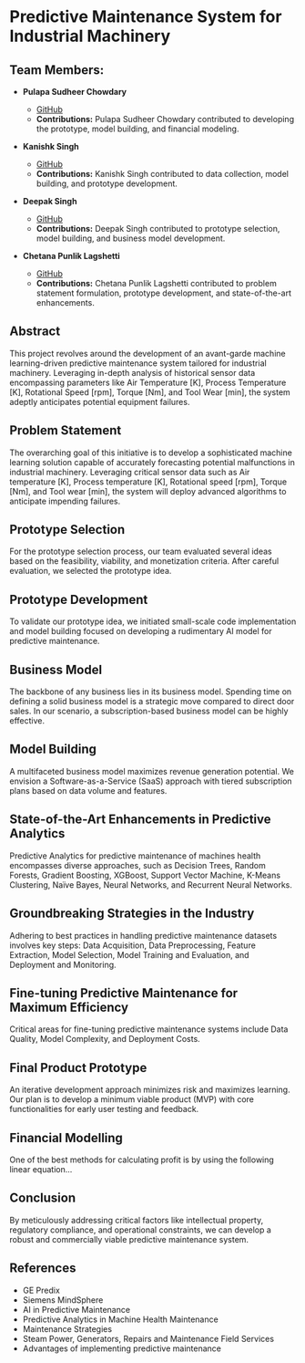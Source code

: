 # Predictive Maintenance System for Industrial Machinery

## Team Members:
- **Pulapa Sudheer Chowdary**
  - [GitHub](https://github.com/sudheerpulapa/Feynn_Labs_Intern_2024/tree/main/Feyyn-Labs-Project-3)
  - **Contributions:** Pulapa Sudheer Chowdary contributed to developing the prototype, model building, and financial modeling.

- **Kanishk Singh**
  - [GitHub](link_to_github_profile)
  - **Contributions:** Kanishk Singh contributed to data collection, model building, and prototype development.

- **Deepak Singh**
  - [GitHub](link_to_github_profile)
  - **Contributions:** Deepak Singh contributed to prototype selection, model building, and business model development.

- **Chetana Punlik Lagshetti**
  - [GitHub](link_to_github_profile)
  - **Contributions:** Chetana Punlik Lagshetti contributed to problem statement formulation, prototype development, and state-of-the-art enhancements.

## Abstract
This project revolves around the development of an avant-garde machine learning-driven predictive maintenance system tailored for industrial machinery. Leveraging in-depth analysis of historical sensor data encompassing parameters like Air Temperature [K], Process Temperature [K], Rotational Speed [rpm], Torque [Nm], and Tool Wear [min], the system adeptly anticipates potential equipment failures.

## Problem Statement
The overarching goal of this initiative is to develop a sophisticated machine learning solution capable of accurately forecasting potential malfunctions in industrial machinery. Leveraging critical sensor data such as Air temperature [K], Process temperature [K], Rotational speed [rpm], Torque [Nm], and Tool wear [min], the system will deploy advanced algorithms to anticipate impending failures.

## Prototype Selection
For the prototype selection process, our team evaluated several ideas based on the feasibility, viability, and monetization criteria. After careful evaluation, we selected the prototype idea.

## Prototype Development
To validate our prototype idea, we initiated small-scale code implementation and model building focused on developing a rudimentary AI model for predictive maintenance.

## Business Model
The backbone of any business lies in its business model. Spending time on defining a solid business model is a strategic move compared to direct door sales. In our scenario, a subscription-based business model can be highly effective.

## Model Building
A multifaceted business model maximizes revenue generation potential. We envision a Software-as-a-Service (SaaS) approach with tiered subscription plans based on data volume and features.

## State-of-the-Art Enhancements in Predictive Analytics
Predictive Analytics for predictive maintenance of machines health encompasses diverse approaches, such as Decision Trees, Random Forests, Gradient Boosting, XGBoost, Support Vector Machine, K-Means Clustering, Naïve Bayes, Neural Networks, and Recurrent Neural Networks.

## Groundbreaking Strategies in the Industry
Adhering to best practices in handling predictive maintenance datasets involves key steps: Data Acquisition, Data Preprocessing, Feature Extraction, Model Selection, Model Training and Evaluation, and Deployment and Monitoring.

## Fine-tuning Predictive Maintenance for Maximum Efficiency
Critical areas for fine-tuning predictive maintenance systems include Data Quality, Model Complexity, and Deployment Costs.

## Final Product Prototype
An iterative development approach minimizes risk and maximizes learning. Our plan is to develop a minimum viable product (MVP) with core functionalities for early user testing and feedback.

## Financial Modelling
One of the best methods for calculating profit is by using the following linear equation...

## Conclusion
By meticulously addressing critical factors like intellectual property, regulatory compliance, and operational constraints, we can develop a robust and commercially viable predictive maintenance system.

## References
- GE Predix
- Siemens MindSphere
- AI in Predictive Maintenance
- Predictive Analytics in Machine Health Maintenance
- Maintenance Strategies
- Steam Power, Generators, Repairs and Maintenance Field Services
- Advantages of implementing predictive maintenance
